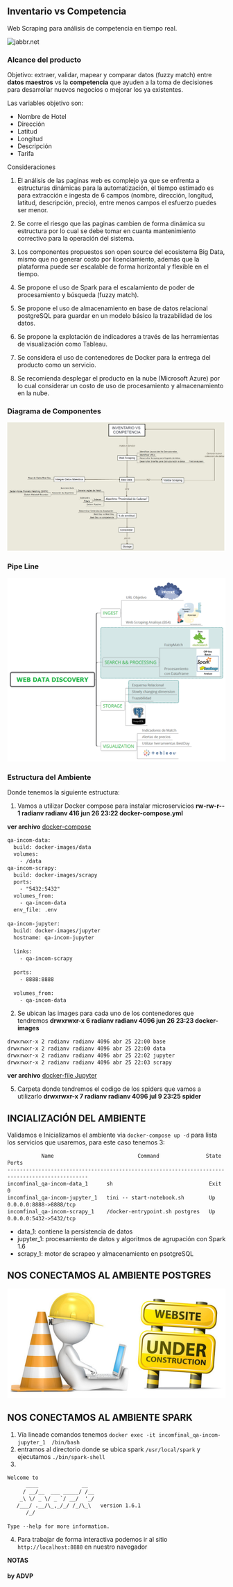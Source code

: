 ## Inventario vs Competencia
Web Scraping para análisis de competencia en tiempo real. 

![jabbr.net](http://webdata-scraping.com/media/2013/11/web-scraping-services.png)


### Alcance del producto
Objetivo: extraer, validar, mapear y comparar datos (fuzzy match) entre **datos maestros** vs la **competencia** que ayuden a la toma de decisiones para desarrollar nuevos negocios o mejorar los ya existentes.

Las variables objetivo son:

* Nombre de Hotel
* Dirección
* Latitud
* Longitud
* Descripción
* Tarifa

Consideraciones

1. El análisis de las paginas web es complejo ya que se enfrenta a estructuras dinámicas para la automatización, el tiempo estimado es para extracción e ingesta de 6 campos (nombre, dirección, longitud, latitud, descripción, precio), entre menos campos el esfuerzo puedes ser menor.

2. Se corre el riesgo que las paginas cambien de forma dinámica su estructura por lo cual se debe tomar en cuanta mantenimiento correctivo para la operación del sistema.

3. Los componentes propuestos son open source del ecosistema Big Data, mismo que no generar costo por licenciamiento, además que la plataforma puede ser escalable de forma horizontal y flexible en el tiempo.

4. Se propone el uso de Spark para el escalamiento de poder de procesamiento y búsqueda (fuzzy match).

5. Se propone el uso de almacenamiento en base de datos relacional postgreSQL para guardar en un modelo básico la trazabilidad de los datos.

6. Se propone la explotación de indicadores a través de las herramientas de visualización como Tableau.

7. Se considera el uso de contenedores de Docker para la entrega del producto como un servicio.

8. Se recomienda desplegar el producto en la nube (Microsoft Azure) por lo cual considerar un costo de uso de procesamiento y almacenamiento en la nube.

### Diagrama de Componentes

![Web Data Discovery (WDD)](images/InventariovsCompetencia.png)

### Pipe Line

![Web Data Discovery (WDD)](images/WebDataDiscovery.png)


### Estructura del Ambiente

Donde tenemos la siguiente estructura:

1. Vamos a utilizar Docker compose para instalar microservicios
__rw-rw-r-- 1 radianv radianv  416 jun 26 23:22 docker-compose.yml__


**ver archivo** [docker-compose](docker-compose.yml) 

```
qa-incom-data:
  build: docker-images/data
  volumes:
    - /data
qa-incom-scrapy:
  build: docker-images/scrapy
  ports:
    - "5432:5432"
  volumes_from:
    - qa-incom-data
  env_file: .env

qa-incom-jupyter:
  build: docker-images/jupyter
  hostname: qa-incom-jupyter

  links:
    - qa-incom-scrapy

  ports:
    - 8888:8888

  volumes_from:
    - qa-incom-data

```
	

2. Se ubican las images para cada uno de los contenedores que tendremos
__drwxrwxr-x 6 radianv radianv 4096 jun 26 23:23 docker-images__

```
drwxrwxr-x 2 radianv radianv 4096 abr 25 22:00 base
drwxrwxr-x 2 radianv radianv 4096 abr 25 22:00 data
drwxrwxr-x 2 radianv radianv 4096 abr 25 22:02 jupyter
drwxrwxr-x 2 radianv radianv 4096 abr 25 22:03 scrapy

```
**ver archivo** [docker-file Jupyter](docker-images/jupyter/Dockerfile)

5. Carpeta donde tendremos el codigo de los spiders que vamos a utilizarlo
__drwxrwxr-x 7 radianv radianv 4096 jul  9 23:25 spider__


## INCIALIZACIÓN DEL AMBIENTE

Validamos e Inicializamos el ambiente via `docker-compose up -d` para lista los servicios que usaremos, para este caso tenemos 3:

```
           Name                           Command               State            Ports          
------------------------------------------------------------------------------------------------
incomfinal_qa-incom-data_1      sh                               Exit 0                          
incomfinal_qa-incom-jupyter_1   tini -- start-notebook.sh        Up       0.0.0.0:8888->8888/tcp 
incomfinal_qa-incom-scrapy_1    /docker-entrypoint.sh postgres   Up       0.0.0.0:5432->5432/tcp

```

* data_1: contiene la persistencia de datos
* jupyter_1: procesamiento de datos y algoritmos de agrupación con Spark 1.6
* scrapy_1: motor de scrapeo y almacenamiento en psotgreSQL

## NOS CONECTAMOS AL AMBIENTE POSTGRES


![UNDER CONSTRUCTION](images/underconstruction.png)

## NOS CONECTAMOS AL AMBIENTE SPARK

1. Vía lineade comandos tenemos `docker exec -it incomfinal_qa-incom-jupyter_1  /bin/bash`
2. entramos al directorio donde se ubica spark `/usr/local/spark` y ejecutamos `./bin/spark-shell`
3. 

```
Welcome to
      ____              __
     / __/__  ___ _____/ /__
    _\ \/ _ \/ _ `/ __/  '_/
   /___/ .__/\_,_/_/ /_/\_\   version 1.6.1
      /_/
                        
Type --help for more information.

```

4. Para trabajar de forma interactiva podemos ir al sitio `http://localhost:8888` en nuestro navegador

__NOTAS__


#### by ADVP
